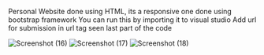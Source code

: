 Personal Website done using  HTML, its a responsive one done using bootstrap framework
You can run this by importing it to visual studio
Add url for submission in url tag seen last part of the code


![Screenshot (16)](https://user-images.githubusercontent.com/86314686/190994648-9da2af76-0f73-4bab-a056-9c0eabd5a690.png)
![Screenshot (17)](https://user-images.githubusercontent.com/86314686/190994663-5923d8bf-1987-4263-bfa0-e6466f9a1370.png)
![Screenshot (18)](https://user-images.githubusercontent.com/86314686/190994664-1ae79c30-24b4-4185-a2b2-50d7ad3c88e6.png)
